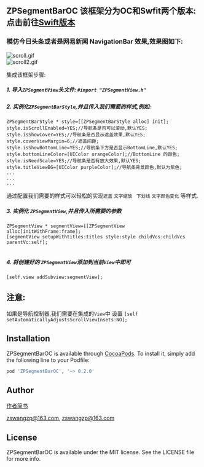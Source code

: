 ## ZPSegmentBarOC  该框架分为OC和Swfit两个版本:点击前往[Swift版本](https://github.com/Guanzhangpeng/ZPSegmentBar)

### 模仿今日头条或者是网易新闻 NavigationBar 效果,效果图如下:
 
![scroll.gif](http://upload-images.jianshu.io/upload_images/1154433-56621400635e2bf0.gif?imageMogr2/auto-orient/strip)                           
![scroll2.gif](http://upload-images.jianshu.io/upload_images/1154433-5e2d81b327126e04.gif?imageMogr2/auto-orient/strip)


 集成该框架步骤:
 
##### 1. 导入`ZPSegmentView`头文件: `#import "ZPSegmentView.h"`
 
##### 2. 实例化`ZPSegmentBarStyle`,并且传入我们需要的样式,例如:

  ```
  ZPSegmentBarStyle * style=[[ZPSegmentBarStyle alloc] init];
  style.isScrollEnabled=YES;//导航条是否可以滚动,默认YES;
  style.isShowCover=YES;//导航条是否显示遮盖效果,默认YES;
  style.coverViewMargin=6;//遮盖间距;
  style.isShowBottomLine=YES;//导航条下方是否显示BottomLine,默认YES;
  style.bottomLineColor=[UIColor orangeColor];//BottomLine 的颜色;
  style.isNeedScale=YES;//导航条是否有放大效果,默认YES;
  style.titleViewBG=[UIColor purpleColor];//导航条背景颜色,默认为紫色;
  ...
  ...
  ...  
  ```
  通过配置我们需要的样式可以轻松的实现` 遮盖 ` `文字缩放` ` 下划线` `文字颜色变化` 等样式.
  
##### 3. 实例化 `ZPSegmentView`,并且传入所需要的参数   


```
ZPSegmentView * segmentView=[[ZPSegmentView alloc]initWithFrame:frame];
[segmentView setupWithtitles:titles style:style childVcs:childVcs parentVc:self];
    
``` 
##### 4. 将创建好的 `ZPSegmentView`添加到当前`View`中即可
`[self.view addSubview:segmentView];`


## 注意:
如果是导航控制器,我们需要在集成的`View`中 设置 
`[self setAutomaticallyAdjustsScrollViewInsets:NO];`

## Installation

ZPSegmentBarOC is available through [CocoaPods](http://cocoapods.org). To install
it, simply add the following line to your Podfile:

```ruby
pod 'ZPSegmentBarOC', '~> 0.2.0'
```

## Author

[作者简书](http://www.jianshu.com/u/68bedf0c5c86)

zswangzp@163.com, zswangzp@163.com

## License

ZPSegmentBarOC is available under the MIT license. See the LICENSE file for more info.


